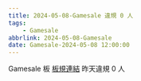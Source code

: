 ```yaml
---
title: 2024-05-08-Gamesale 違規 0 人
tags:
    - Gamesale
abbrlink: 2024-05-08-Gamesale
date: Gamesale-2024-05-08 12:00:00
---
```

Gamesale 板 [板規連結](https://www.ptt.cc/bbs/Gossiping/M.1637425085.A.07D.html)
昨天違規 0 人
